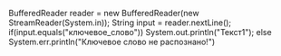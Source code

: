 BufferedReader reader = new BufferedReader(new StreamReader(System.in));
String input = reader.nextLine();
if(input.equals("ключевое_слово")) System.out.println("Текст1");
else System.err.println("Ключевое слово не распознано!")
